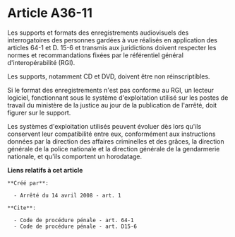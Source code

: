 # Article A36-11

Les supports et formats des enregistrements audiovisuels des interrogatoires des personnes gardées à vue réalisés en
application des articles 64-1 et D. 15-6 et transmis aux juridictions doivent respecter les normes et recommandations fixées
par le référentiel général d'interopérabilité (RGI). 

Les supports, notamment CD et DVD, doivent être non réinscriptibles. 

Si le format des enregistrements n'est pas conforme au RGI, un lecteur logiciel, fonctionnant sous le système d'exploitation
utilisé sur les postes de travail du ministère de la justice au jour de la publication de l'arrêté, doit figurer sur le
support. 

Les systèmes d'exploitation utilisés peuvent évoluer dès lors qu'ils conservent leur compatibilité entre eux, conformément
aux instructions données par la direction des affaires criminelles et des grâces, la direction générale de la police
nationale et la direction générale de la gendarmerie nationale, et qu'ils comportent un horodatage.

**Liens relatifs à cet article**

	**Créé par**:

	  - Arrêté du 14 avril 2008 - art. 1

	**Cite**:

	  - Code de procédure pénale - art. 64-1
	  - Code de procédure pénale - art. D15-6

